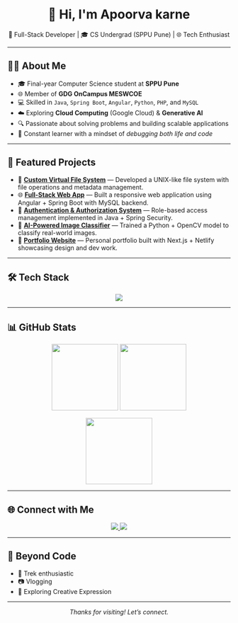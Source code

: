 <h1 align="center">👋 Hi, I'm Apoorva karne</h1>

<p align="center">
  🚀 Full-Stack Developer | 🎓 CS Undergrad (SPPU Pune) | 🌐 Tech Enthusiast  
</p>

---

## 👩‍💻 About Me
- 🎓 Final-year Computer Science student at **SPPU Pune**  
- 🌐 Member of **GDG OnCampus MESWCOE**  
- 💻 Skilled in `Java`, `Spring Boot`, `Angular`, `Python`, `PHP`, and `MySQL`  
- ☁️ Exploring **Cloud Computing** (Google Cloud) & **Generative AI**  
- 🔍 Passionate about solving problems and building scalable applications  
- 🔁 Constant learner with a mindset of *debugging both life and code*  

---

## 🚀 Featured Projects
- 📂 [**Custom Virtual File System**](https://github.com/) — Developed a UNIX-like file system with file operations and metadata management.  
- 🌐 [**Full-Stack Web App**](https://github.com/) — Built a responsive web application using Angular + Spring Boot with MySQL backend.  
- 🔐 [**Authentication & Authorization System**](https://github.com/) — Role-based access management implemented in Java + Spring Security.  
- 🤖 [**AI-Powered Image Classifier**](https://github.com/) — Trained a Python + OpenCV model to classify real-world images.  
- 🎨 [**Portfolio Website**](https://github.com/) — Personal portfolio built with Next.js + Netlify showcasing design and dev work.   

---

## 🛠️ Tech Stack
<p align="center">
  <img src="https://skillicons.dev/icons?i=androidstudio,html,css,js,java,python,php,mysql,mongodb,git,github,nextjs,figma,photoshop,canva&perline=9" />
</p>

---

## 📊 GitHub Stats
<p align="center">
  <img src="https://github-readme-stats.vercel.app/api?username=apoorvakarne&theme=tokyonight&hide_border=false&show_icons=true" height="150"/>  
  <img src="https://nirzak-streak-stats.vercel.app/?user=apoorvakarne&theme=tokyonight&hide_border=false" height="150"/>  
</p>

<p align="center">
  <img src="https://github-readme-stats.vercel.app/api/top-langs/?username=apoorvakarne&theme=tokyonight&hide_border=false&layout=compact" height="150"/>
</p>

---

## 🌐 Connect with Me
<p align="center">
  <a href="https://www.linkedin.com/in/apoorva-karne/">
    <img src="https://img.shields.io/badge/LinkedIn-Profile-blue?style=for-the-badge&logo=linkedin"/>
  </a>
  <a href="mailto:apoorvakarne30@gmail.com">
    <img src="https://img.shields.io/badge/Email-D14836?style=for-the-badge&logo=gmail&logoColor=white"/>
  </a>
</p>

---

## 🎨 Beyond Code
- 📝 Trek enthusiastic 
- 📷 Vlogging 
- 💃 Exploring Creative Expression
---

<p align="center"><i>Thanks for visiting! Let’s connect. </i></p>
